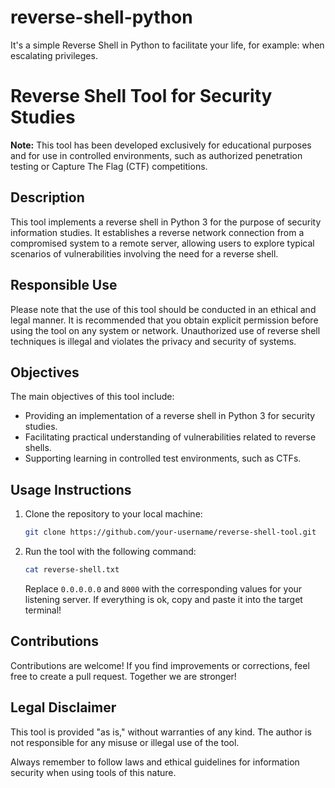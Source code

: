 # reverse-shell-python
It's a simple Reverse Shell in Python to facilitate your life, for example: when escalating privileges.

# Reverse Shell Tool for Security Studies

**Note:** This tool has been developed exclusively for educational purposes and for use in controlled environments, such as authorized penetration testing or Capture The Flag (CTF) competitions.

## Description

This tool implements a reverse shell in Python 3 for the purpose of security information studies. It establishes a reverse network connection from a compromised system to a remote server, allowing users to explore typical scenarios of vulnerabilities involving the need for a reverse shell.

## Responsible Use

Please note that the use of this tool should be conducted in an ethical and legal manner. It is recommended that you obtain explicit permission before using the tool on any system or network. Unauthorized use of reverse shell techniques is illegal and violates the privacy and security of systems.

## Objectives

The main objectives of this tool include:

- Providing an implementation of a reverse shell in Python 3 for security studies.
- Facilitating practical understanding of vulnerabilities related to reverse shells.
- Supporting learning in controlled test environments, such as CTFs.

## Usage Instructions

1. Clone the repository to your local machine:

   ```bash
   git clone https://github.com/your-username/reverse-shell-tool.git
   ```

2. Run the tool with the following command:

   ```bash
   cat reverse-shell.txt
   ``` 
   Replace `0.0.0.0.0` and `8000` with the corresponding values for your listening server.
   If everything is ok, copy and paste it into the target terminal!

## Contributions

Contributions are welcome! If you find improvements or corrections, feel free to create a pull request.
Together we are stronger!

## Legal Disclaimer

This tool is provided "as is," without warranties of any kind. The author is not responsible for any misuse or illegal use of the tool.

Always remember to follow laws and ethical guidelines for information security when using tools of this nature. 
